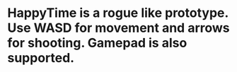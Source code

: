 # HappyTime is a rogue like prototype. Use WASD for movement and arrows for shooting. Gamepad is also supported.
